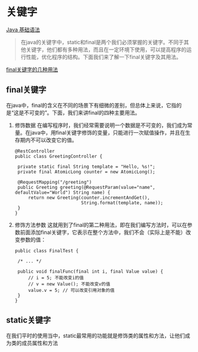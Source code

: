 # 关键字

[Java 基础语法](http://www.runoob.com/java/java-basic-syntax.html)

> 在java的关键字中，static和final是两个我们必须掌握的关键字。不同于其他关键字，他们都有多种用法，而且在一定环境下使用，可以提高程序的运行性能，优化程序的结构。下面我们来了解一下final关键字及其用法。

[final关键字的几种用法](https://www.cnblogs.com/dotgua/p/6357951.html)

## final关键字

在java中，final的含义在不同的场景下有细微的差别，但总体上来说，它指的是“这是不可变的”。下面，我们来讲final的四种主要用法。

1. 修饰数据 在编写程序时，我们经常需要说明一个数据是不可变的，我们成为常量。在java中，用final关键字修饰的变量，只能进行一次赋值操作，并且在生存期内不可以改变它的值。

   ```text
   @RestController
   public class GreetingController {

    private static final String template = "Hello, %s!";
    private final AtomicLong counter = new AtomicLong();

    @RequestMapping("/greeting")
    public Greeting greeting(@RequestParam(value="name", defaultValue="World") String name) {
        return new Greeting(counter.incrementAndGet(),
                            String.format(template, name));
    }
   }
   ```

2. 修饰方法参数 这就用到了final的第二种用法，即在我们编写方法时，可以在参数前面添加final关键字，它表示在整个方法中，我们不会（实际上是不能）改变参数的值：

   ```text
   public class FinalTest {

    /* ... */

    public void finalFunc(final int i, final Value value) {
        // i = 5; 不能改变i的值
        // v = new Value(); 不能改变v的值
        value.v = 5; // 可以改变引用对象的值
    }
   }
   ```

## static关键字

在我们平时的使用当中，static最常用的功能就是修饰类的属性和方法，让他们成为类的成员属性和方法


